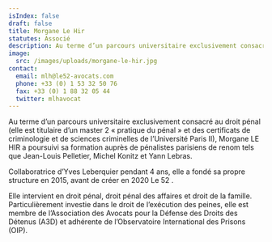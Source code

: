 ```yaml
---
isIndex: false
draft: false
title: Morgane Le Hir
statutes: Associé
description: Au terme d’un parcours universitaire exclusivement consacré au droit pénal (elle est titulaire d’un master 2 « pratique du pénal » et des certificats de criminologie et de sciences criminelles de l’Université Paris II), Morgane LE HIR a poursuivi sa formation auprès de pénalistes parisiens de renom tels que Jean-Louis Pelletier, Michel Konitz et Yann Lebras.
image:
  src: /images/uploads/morgane-le-hir.jpg
contact:
  email: mlh@le52-avocats.com
  phone: +33 (0) 1 53 32 50 76
  fax: +33 (0) 1 88 32 05 44
  twitter: mlhavocat
---
```

Au terme d’un parcours universitaire exclusivement consacré au droit pénal (elle est titulaire d’un master 2 « pratique du pénal » et des certificats de criminologie et de sciences criminelles de l’Université Paris II), Morgane LE HIR a poursuivi sa formation auprès de pénalistes parisiens de renom tels que Jean-Louis Pelletier, Michel Konitz et Yann Lebras.


Collaboratrice d’Yves Leberquier pendant 4 ans, elle a fondé sa propre structure en 2015, avant de créer en 2020 Le 52 .

Elle intervient en droit pénal, droit pénal des affaires et droit de la famille.
Particulièrement investie dans le droit de l’exécution des peines, elle est membre de l’Association des Avocats pour la Défense des Droits des Détenus (A3D) et adhérente de l’Observatoire International des Prisons (OIP).